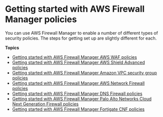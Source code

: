 # Getting started with AWS Firewall Manager policies<a name="getting-started-fms-intro"></a>

You can use AWS Firewall Manager to enable a number of different types of security policies\. The steps for getting set up are slightly different for each\. 

**Topics**
+ [Getting started with AWS Firewall Manager​ AWS WAF policies](getting-started-fms.md)
+ [Getting started with AWS Firewall Manager​ AWS Shield Advanced policies](getting-started-fms-shield.md)
+ [Getting started with AWS Firewall Manager​ Amazon VPC security group policies](getting-started-fms-security-group.md)
+ [Getting started with AWS Firewall Manager​ AWS Network Firewall policies](getting-started-fms-network-firewall.md)
+ [Getting started with AWS Firewall Manager​ DNS Firewall policies](getting-started-fms-dns-firewall.md)
+ [Getting started with AWS Firewall Manager​ Palo Alto Networks Cloud Next Generation Firewall policies](getting-started-fms-cloud-ngfw.md)
+ [Getting started with AWS Firewall Manager​ Fortigate CNF policies](getting-started-fms-fortigate-cnf.md)